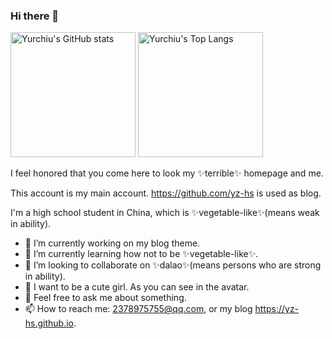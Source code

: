 ### Hi there 👋

<img src="https://github-readme-stats.vercel.app/api?username=Yurchiu&theme=radical&show_icons=true" alt="Yurchiu's GitHub stats" height="200px" />
<img src="https://github-readme-stats.vercel.app/api/top-langs/?username=Yurchiu&&layout=compact&theme=radical" alt="Yurchiu's Top Langs" height="200px" />

I feel honored that you come here to look my ✨terrible✨ homepage and me.

This account is my main account. <https://github.com/yz-hs> is used as blog.

I'm a high school student in China, which is ✨vegetable-like✨(means weak in ability).

- 🔭 I’m currently working on my blog theme.
- 🌱 I’m currently learning how not to be ✨vegetable-like✨.
- 👯 I’m looking to collaborate on ✨dalao✨(means persons who are strong in ability).
- 🎨 I want to be a cute girl. As you can see in the avatar.
- 💬 Feel free to ask me about something.
- 📫 How to reach me: 2378975755@qq.com, or my blog https://yz-hs.github.io.
